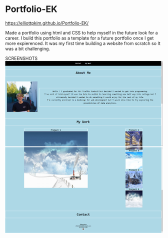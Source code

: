 # Portfolio-EK

https://elliottpkim.github.io/Portfolio-EK/

Made a portfolio using html and CSS to help myself in the future look for a career. I build this portfolio as a template for a future portfolio once I get more expierenced. It was my first time building a website from scratch so It was a bit challenging.

SCREENSHOTS  
![SS of webpage](Assets/Images/SS1.png)
![SS of webpage](Assets/Images/SS2.png)


